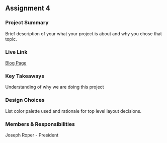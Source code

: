 ## Assignment 4

### Project Summary

Brief description of your what your project is about and why you chose that topic.

### Live Link

[Blog Page](https://{username}.github.io/{reponame}/homework-2)  

### Key Takeaways

Understanding of why we are doing this project

### Design Choices 

List color palette used and rationale for top level layout decisions.

### Members & Responsibilities

Joseph Roper - President 